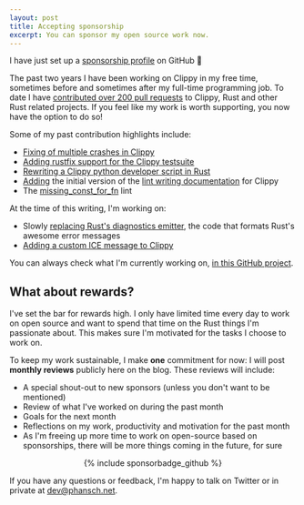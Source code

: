 ```yaml
---
layout: post
title: Accepting sponsorship
excerpt: You can sponsor my open source work now.
---
```


I have just set up a [sponsorship profile][profile] on GitHub :tada:

The past two years I have been working on Clippy in my free time, sometimes
before and sometimes after my full-time programming job. To date I have
[contributed over 200 pull requests][onehundred] to Clippy, Rust and other Rust related
projects. If you feel like my work is worth supporting, you now have the option
to do so!

Some of my past contribution highlights include:

* [Fixing of multiple crashes in Clippy][crashfix]
* [Adding rustfix support for the Clippy testsuite][rustfix]
* [Rewriting a Clippy python developer script in Rust][riir]
* [Adding](https://github.com/rust-lang/rust-clippy/pull/3824) the initial
  version of the [lint writing documentation][lintdoc] for Clippy
* The [missing_const_for_fn][missing_const_for_fn] lint

At the time of this writing, I'm working on:

* Slowly [replacing Rust's diagnostics emitter][emitter-rewrite], the code that formats Rust's awesome error
  messages
* [Adding a custom ICE message to Clippy][clippy_ice_message]

You can always check what I'm currently working on, [in this GitHub project][rust-project].

## What about rewards?

I've set the bar for rewards high. I only have limited time every day to work on
open source and want to spend that time on the Rust things I'm passionate about.
This makes sure I'm motivated for the tasks I choose to work on.

To keep my work sustainable, I make **one** commitment for now: I will
post **monthly reviews** publicly here on the blog. These reviews will include:

* A special shout-out to new sponsors (unless you don't want to be
  mentioned)
* Review of what I've worked on during the past month
* Goals for the next month
* Reflections on my work, productivity and motivation for the past month
* As I'm freeing up more time to work on open-source based on sponsorships,
  there will be more things coming in the future, for sure


<div style="text-align:center">
  {% include sponsorbadge_github %}
</div>

If you have any questions or feedback, I'm happy to talk on Twitter or in
private at [dev@phansch.net](mailto:dev@phansch.net).

[profile]: https://github.com/users/phansch/sponsorship
[onehundred]: /onehundred/rust/
[crashfix]: https://github.com/rust-lang/rust-clippy/pulls?utf8=%E2%9C%93&q=is%3Apr+sort%3Aupdated-desc+%27Fix+ICE%27+is%3Aclosed+author%3Aphansch+
[riir]: https://github.com/rust-lang/rust-clippy/pulls?utf8=%E2%9C%93&q=is%3Apr+sort%3Aupdated-desc+RIIR+is%3Aclosed+author%3Aphansch+
[rustfix]: https://github.com/rust-lang/rust-clippy/pull/3519
[lintdoc]: https://github.com/rust-lang/rust-clippy/blob/master/doc/adding_lints.md
[missing_const_for_fn]: https://rust-lang.github.io/rust-clippy/master/index.html#missing_const_for_fn
[rust-project]: https://github.com/users/phansch/projects/3
[emitter-rewrite]: https://github.com/rust-lang/rust/issues/59346
[clippy_ice_message]: https://github.com/rust-lang/rust-clippy/pull/4588
